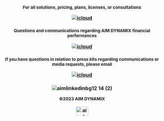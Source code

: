  <h3 align="middle">

 <sub> For all solutions, pricing, plans, licenses, or consultations

<a href='ai@theleightonhaus.com' target="_blank"><img alt='icloud' src='https://img.shields.io/badge/Solutions-100000?style=for-the-badge&logo=icloud&logoColor=white&labelColor=0D46FF&color=14fecc'/></a>

  <h3 align="middle">

     
   <sub> Questions and communications regarding AIM DYNAMIX financial performances

<a href='ai@theleightonhaus.com' target="_blank"><img alt='icloud' src='https://img.shields.io/badge/Investors-100000?style=for-the-badge&logo=icloud&logoColor=white&labelColor=0D46FF&color=14fecc'/></a>

  <h3 align="middle">

  <sub> If you have questions in relation to press kits regarding communications or media requests, please email

<a href='info@theleightonhaus.com' target="_blank"><img alt='icloud' src='https://img.shields.io/badge/PR_& Media Relations-100000?style=for-the-badge&logo=icloud&logoColor=white&labelColor=0D46FF&color=14fecc'/></a>



   
   

  <h3 align="middle">
  
![aimlinkedinbg12 14 (2)](https://user-images.githubusercontent.com/119469038/209342013-ad59d147-7591-4a96-8714-495374bf51ad.png)

<sub> ©2023 AIM DYNAMIX 



<a href="https://linkedin.com/company/aimdmx/" target="blank"><img align="center" src="https://raw.githubusercontent.com/rahuldkjain/github-profile-readme-generator/master/src/images/icons/Social/linked-in-alt.svg" alt="aimdynamix" height="30" width="40" /></a>


